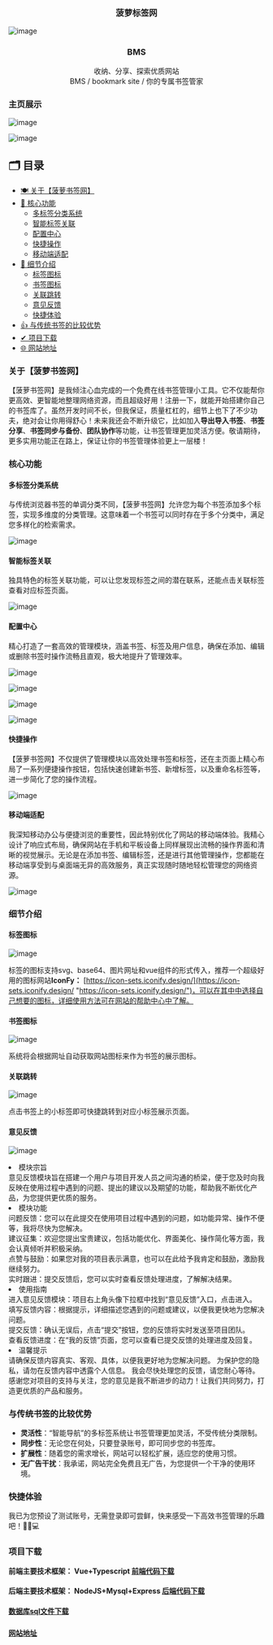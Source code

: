 ### <div align="center">菠萝标签网</div>

![image](https://github.com/user-attachments/assets/2585fdfd-bc6d-4aa6-b2fc-6bc950a4748f)


### <div align="center">BMS</div>
<div align="center">收纳、分享、探索优质网站</div>
<div align="center">BMS / bookmark site / 你的专属书签管家</div>




### 主页展示

![image](https://github.com/user-attachments/assets/f1e96a11-dc83-4df2-aaa8-c03caba3f366)


![image](https://github.com/user-attachments/assets/4e2c94f0-fa8d-4a97-9c0a-a8c9794868b2)


## 🗂️ 目录

- [🍽️ 关于【菠萝书签网】](#关于菠萝书签网) 
- [🎈 核心功能](#核心功能)
  - [多标签分类系统](#多标签分类系统)
  - [智能标签关联](#智能标签关联)
  - [配置中心](#配置中心)
  - [快捷操作](#快捷操作)
  - [移动端适配](#移动端适配)
- [🎫 细节介绍](#细节介绍)
  - [标签图标](#标签图标)
  - [书签图标](#书签图标)
  - [关联跳转](#关联跳转)
  - [意见反馈](#意见反馈)
  - [快捷体验](#快捷体验)
- [👍 与传统书签的比较优势 ](#与传统书签的比较优势 )
- [✔ 项目下载](#项目下载)
- [🌐 网站地址](#网站地址)

### 关于【菠萝书签网】

【菠萝书签网】是我倾注心血完成的一个免费在线书签管理小工具。它不仅能帮你更高效、更智能地整理网络资源，而且超级好用！注册一下，就能开始搭建你自己的书签库了。虽然开发时间不长，但我保证，质量杠杠的，细节上也下了不少功夫，绝对会让你用得舒心！未来我还会不断升级它，比如加入**导出导入书签**、**书签分享**、**书签同步与备份**、**团队协作**等功能，让书签管理更加灵活方便。敬请期待，更多实用功能正在路上，保证让你的书签管理体验更上一层楼！

### 核心功能

#### 多标签分类系统

与传统浏览器书签的单调分类不同，【菠萝书签网】允许您为每个书签添加多个标签，实现多维度的分类管理。这意味着一个书签可以同时存在于多个分类中，满足您多样化的检索需求。

![image](https://github.com/user-attachments/assets/c88c29ec-abdc-40f7-a985-f87c5a771785)
 


#### 智能标签关联

独具特色的标签关联功能，可以让您发现标签之间的潜在联系，还能点击关联标签查看对应标签页面。

![image](https://github.com/user-attachments/assets/6cde5d18-d6de-4814-91f6-a506a8ddecc6)



#### 配置中心

精心打造了一套高效的管理模块，涵盖书签、标签及用户信息，确保在添加、编辑或删除书签时操作流畅且直观，极大地提升了管理效率。

![image](https://github.com/user-attachments/assets/66a97b8b-23a6-4bc9-b073-f61d19e507ac)



![image](https://github.com/user-attachments/assets/fd4b2aa3-b6ac-45ba-8bd2-c246f1d3d3a4)
 


![image](https://github.com/user-attachments/assets/97a96a36-3e27-42fc-9829-d38e0a251fdf)
 


![image](https://github.com/user-attachments/assets/eb0884ba-e9e9-4706-b8ad-5251d634a388)
  


#### 快捷操作

【菠萝书签网】不仅提供了管理模块以高效处理书签和标签，还在主页面上精心布局了一系列便捷操作按钮，包括快速创建新书签、新增标签，以及重命名标签等，进一步简化了您的操作流程。

![image](https://github.com/user-attachments/assets/c837c42b-9f8d-4e2a-b3e2-fba7e5ee5632)



#### 移动端适配

我深知移动办公与便捷浏览的重要性，因此特别优化了网站的移动端体验。我精心设计了响应式布局，确保网站在手机和平板设备上同样展现出流畅的操作界面和清晰的视觉展示。无论是在添加书签、编辑标签，还是进行其他管理操作，您都能在移动端享受到与桌面端无异的高效服务，真正实现随时随地轻松管理您的网络资源。

![image](https://github.com/user-attachments/assets/adc9d0ba-a09e-417c-a256-d63a7535e758)




### 细节介绍

#### 标签图标
![image](https://github.com/user-attachments/assets/09f83965-822b-4822-a55d-bd10f1bf2def)



标签的图标支持svg、base64、图片网址和vue组件的形式传入，推荐一个超级好用的图标网站**IconFy：** [https://icon-sets.iconify.design/](https://icon-sets.iconify.design/ "https://icon-sets.iconify.design/")，可以在其中中选择自己想要的图标，详细使用方法可在网站的帮助中心中了解。

#### 书签图标


![image](https://github.com/user-attachments/assets/8067e3df-33f8-4193-b24b-3a715095d341)



系统将会根据网址自动获取网站图标来作为书签的展示图标。

#### 关联跳转

![image](https://github.com/user-attachments/assets/94ee35a6-3e42-44c6-bac2-ebf7b01c16cc)


点击书签上的小标签即可快捷跳转到对应小标签展示页面。




#### 意见反馈
![image](https://github.com/user-attachments/assets/a2f94519-b047-4589-b8bf-107feea2071e)

<p><li>模块宗旨</li><span style="font-size: 14px">意见反馈模块旨在搭建一个用户与项目开发人员之间沟通的桥梁，便于您及时向我反映在使用过程中遇到的问题、提出的建议以及期望的功能，帮助我不断优化产品，为您提供更优质的服务。</span>
<br/>
<li>模块功能</li>
<span style="font-size: 14px">问题反馈：您可以在此提交在使用项目过程中遇到的问题，如功能异常、操作不便等，我将尽快为您解决。<br/>
建议征集：欢迎您提出宝贵建议，包括功能优化、界面美化、操作简化等方面，我会认真倾听并积极采纳。<br/>
点赞与鼓励：如果您对我的项目表示满意，也可以在此给予我肯定和鼓励，激励我继续努力。<br/>
实时跟进：提交反馈后，您可以实时查看反馈处理进度，了解解决结果。</span>

<br/>

<li>使用指南</li>
<span style="font-size: 14px">进入意见反馈模块：项目右上角头像下拉框中找到“意见反馈”入口，点击进入。
填写反馈内容：根据提示，详细描述您遇到的问题或建议，以便我更快地为您解决问题。<br/>
提交反馈：确认无误后，点击“提交”按钮，您的反馈将实时发送至项目团队。<br/>
查看反馈进度：在“我的反馈”页面，您可以查看已提交反馈的处理进度及回复。</span>

<br/>

<li>温馨提示</li>
<span style="font-size: 14px">请确保反馈内容真实、客观、具体，以便我更好地为您解决问题。
为保护您的隐私，请勿在反馈内容中透露个人信息。
我会尽快处理您的反馈，请您耐心等待。</span>
<br/>
感谢您对项目的支持与关注，您的意见是我不断进步的动力！让我们共同努力，打造更优质的产品和服务。</p>

### 与传统书签的比较优势

-   **灵活性**：“智能导航”的多标签系统让书签管理更加灵活，不受传统分类限制。
-   **同步性**：无论您在何处，只要登录账号，即可同步您的书签库。
-   **扩展性**：随着您的需求增长，网站可以轻松扩展，适应您的使用习惯。
-   **无广告干扰**：我承诺，网站完全免费且无广告，为您提供一个干净的使用环境。

### 快捷体验

我已为您预设了测试账号，无需登录即可尝鲜，快来感受一下高效书签管理的乐趣吧！🚀🔗💻

### 项目下载

****前端主要技术框架：** Vue+Typescript [**前端代码下载**](https://github.com/VeteranBoLuo/BMS_Front)**

####
****后端主要技术框架：** NodeJS+Mysql+Express [**后端代码下载**](https://github.com/VeteranBoLuo/BMS_Back)**

####
**[**数据库sql文件下载**](https://github.com/VeteranBoLuo/BMS_Back/blob/main/tag_db.sql)**


###
**[网站地址](http://boluo66.top/)**


